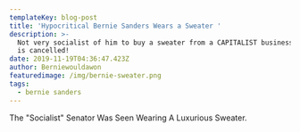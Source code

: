 ```yaml
---
templateKey: blog-post
title: 'Hypocritical Bernie Sanders Wears a Sweater '
description: >-
  Not very socialist of him to buy a sweater from a CAPITALIST business! Bernie
  is cancelled! 
date: 2019-11-19T04:36:47.423Z
author: Berniewouldawon
featuredimage: /img/bernie-sweater.png
tags:
  - bernie sanders
---
```

The "Socialist" Senator Was Seen Wearing A Luxurious Sweater.
